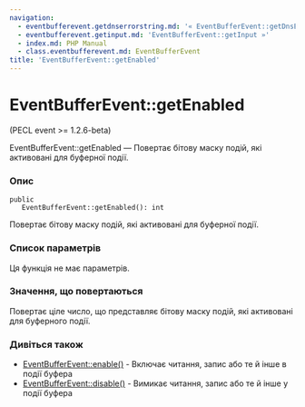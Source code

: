 ```yaml
---
navigation:
  - eventbufferevent.getdnserrorstring.md: '« EventBufferEvent::getDnsErrorString'
  - eventbufferevent.getinput.md: 'EventBufferEvent::getInput »'
  - index.md: PHP Manual
  - class.eventbufferevent.md: EventBufferEvent
title: 'EventBufferEvent::getEnabled'
---
```

# EventBufferEvent::getEnabled

(PECL event >= 1.2.6-beta)

EventBufferEvent::getEnabled — Повертає бітову маску подій, які активовані для буферної події.

### Опис

```methodsynopsis
public
   EventBufferEvent::getEnabled(): int
```

Повертає бітову маску подій, які активовані для буферної події.

### Список параметрів

Ця функція не має параметрів.

### Значення, що повертаються

Повертає ціле число, що представляє бітову маску подій, які активовані для буферного події.

### Дивіться також

-   [EventBufferEvent::enable()](eventbufferevent.enable.md) - Включає читання, запис або те й інше в події буфера
-   [EventBufferEvent::disable()](eventbufferevent.disable.md) - Вимикає читання, запис або те й інше у події буфера
